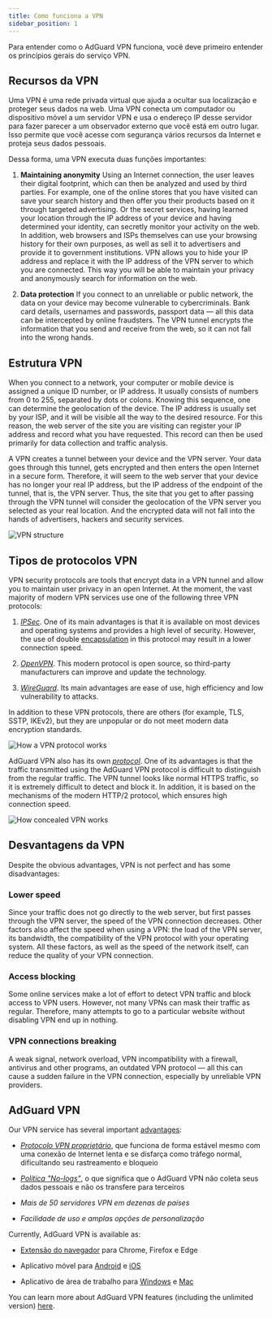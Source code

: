 ```yaml
---
title: Como funciona a VPN
sidebar_position: 1
---
```


Para entender como o AdGuard VPN funciona, você deve primeiro entender os princípios gerais do serviço VPN.

## Recursos da VPN

Uma VPN é uma rede privada virtual que ajuda a ocultar sua localização e proteger seus dados na web. Uma VPN conecta um computador ou dispositivo móvel a um servidor VPN e usa o endereço IP desse servidor para fazer parecer a um observador externo que você está em outro lugar. Isso permite que você acesse com segurança vários recursos da Internet e proteja seus dados pessoais.

Dessa forma, uma VPN executa duas funções importantes:

1. **Maintaining anonymity** Using an Internet connection, the user leaves their digital footprint, which can then be analyzed and used by third parties. For example, one of the online stores that you have visited can save your search history and then offer you their products based on it through targeted advertising. Or the secret services, having learned your location through the IP address of your device and having determined your identity, can secretly monitor your activity on the web. In addition, web browsers and ISPs themselves can use your browsing history for their own purposes, as well as sell it to advertisers and provide it to government institutions. VPN allows you to hide your IP address and replace it with the IP address of the VPN server to which you are connected. This way you will be able to maintain your privacy and anonymously search for information on the web.

2. **Data protection** If you connect to an unreliable or public network, the data on your device may become vulnerable to cybercriminals. Bank card details, usernames and passwords, passport data — all this data can be intercepted by online fraudsters. The VPN tunnel encrypts the information that you send and receive from the web, so it can not fall into the wrong hands.

## Estrutura VPN

When you connect to a network, your computer or mobile device is assigned a unique ID number, or IP address. It usually consists of numbers from 0 to 255, separated by dots or colons. Knowing this sequence, one can determine the geolocation of the device. The IP address is usually set by your ISP, and it will be visible all the way to the desired resource. For this reason, the web server of the site you are visiting can register your IP address and record what you have requested. This record can then be used primarily for data collection and traffic analysis.

A VPN creates a tunnel between your device and the VPN server. Your data goes through this tunnel, gets encrypted and then enters the open Internet in a secure form. Therefore, it will seem to the web server that your device has no longer your real IP address, but the IP address of the endpoint of the tunnel, that is, the VPN server. Thus, the site that you get to after passing through the VPN tunnel will consider the geolocation of the VPN server you selected as your real location. And the encrypted data will not fall into the hands of advertisers, hackers and security services.

![VPN structure](https://cdn.adguardvpn.com/public/Adguard/Website/Images/seo/en/how_vpn_3.jpg)

## Tipos de protocolos VPN

VPN security protocols are tools that encrypt data in a VPN tunnel and allow you to maintain user privacy in an open Internet. At the moment, the vast majority of modern VPN services use one of the following three VPN protocols:

1. [*IPSec*](https://en.wikipedia.org/wiki/IPsec). One of its main advantages is that it is available on most devices and operating systems and provides a high level of security. However, the use of double [encapsulation](https://en.wikipedia.org/wiki/Encapsulation_(networking)) in this protocol may result in a lower connection speed.

2. [*OpenVPN*](https://en.wikipedia.org/wiki/OpenVPN). This modern protocol is open source, so third-party manufacturers can improve and update the technology.

3. [*WireGuard*](https://en.wikipedia.org/wiki/WireGuard). Its main advantages are ease of use, high efficiency and low vulnerability to attacks.

In addition to these VPN protocols, there are others (for example, TLS, SSTP, IKEv2), but they are unpopular or do not meet modern data encryption standards.

![How a VPN protocol works](https://cdn.adguardvpn.com/public/Adguard/Blog/vpn/protocol/4.svg)

AdGuard VPN also has its own [*protocol*](adguard-vpn-protocol.mdx). One of its advantages is that the traffic transmitted using the AdGuard VPN protocol is difficult to distinguish from the regular traffic. The VPN tunnel looks like normal HTTPS traffic, so it is extremely difficult to detect and block it. In addition, it is based on the mechanisms of the modern HTTP/2 protocol, which ensures high connection speed.

![How concealed VPN works](https://cdn.adguardvpn.com/public/Adguard/Blog/vpn/protocol/5.svg)

## Desvantagens da VPN

Despite the obvious advantages, VPN is not perfect and has some disadvantages:

### Lower speed

Since your traffic does not go directly to the web server, but first passes through the VPN server, the speed of the VPN connection decreases. Other factors also affect the speed when using a VPN: the load of the VPN server, its bandwidth, the compatibility of the VPN protocol with your operating system. All these factors, as well as the speed of the network itself, can reduce the quality of your VPN connection.

### Access blocking

Some online services make a lot of effort to detect VPN traffic and block access to VPN users. However, not many VPNs can mask their traffic as regular. Therefore, many attempts to go to a particular website without disabling VPN end up in nothing.

### VPN connections breaking

A weak signal, network overload, VPN incompatibility with a firewall, antivirus and other programs, an outdated VPN protocol — all this can cause a sudden failure in the VPN connection, especially by unreliable VPN providers.

## AdGuard VPN

Our VPN service has several important [advantages](why-adguard-vpn.md):

- [*Protocolo VPN proprietário*](adguard-vpn-protocol.mdx), que funciona de forma estável mesmo com uma conexão de Internet lenta e se disfarça como tráfego normal, dificultando seu rastreamento e bloqueio

- [*Política "No-logs"*](https://adguard-vpn.com/en/privacy.html), o que significa que o AdGuard VPN não coleta seus dados pessoais e não os transfere para terceiros

- *Mais de 50 servidores VPN em dezenas de países*

- *Facilidade de uso e amplas opções de personalização*

Currently, AdGuard VPN is available as:

- [Extensão do navegador](../adguard-vpn-browser-extension/overview.md) para Chrome, Firefox e Edge

- Aplicativo móvel para [Android](../adguard-vpn-for-android/overview.md) e [iOS](../adguard-vpn-for-ios/overview.md)

- Aplicativo de área de trabalho para [Windows](../adguard-vpn-for-windows/overview.md) e [Mac](../adguard-vpn-for-mac/overview.md)

You can learn more about AdGuard VPN features (including the unlimited version) [here](https://adguard-vpn.com/en/welcome.html).
